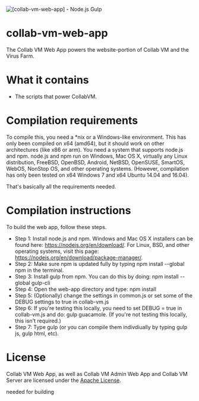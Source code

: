 ![[collab-vm-web-app] - Node.js Gulp](https://github.com/yellows111/collab-vm-web-app/workflows/%5Bcollab-vm-web-app%5D%20-%20Node.js%20Gulp/badge.svg)

# collab-vm-web-app
The Collab VM Web App powers the website-portion of Collab VM and the Virus Farm.

# What it contains
* The scripts that power CollabVM.

# Compilation requirements
To compile this, you need a *nix or a Windows-like environment. This has only been compiled on x64 (amd64), but it should work on other architectures (like x86 or arm). You need a system that supports node.js and npm. node.js and npm run on Windows, Mac OS X, virtually any Linux distribution, FreeBSD, OpenBSD, Android, NetBSD, OpenSUSE, SmartOS, WebOS, NonStop OS, and other operating systems. (However, compilation has only been tested on x64 Windows 7 and x64 Ubuntu 14.04 and 16.04). 

That's basically all the requirements needed.

# Compilation instructions

To build the web app, follow these steps.

* Step 1: Install node.js and npm. Windows and Mac OS X installers can be found here: https://nodejs.org/en/download/. For Linux, BSD, and other operating systems, visit this page: https://nodejs.org/en/download/package-manager/.
* Step 2: Make sure npm is updated fully by typing npm install --global npm in the terminal.
* Step 3: Install gulp from npm. You can do this by doing: npm install --global gulp-cli
* Step 4: Open the web-app directory and type: npm install
* Step 5: (Optionally) change the settings in common.js or set some of the DEBUG settings to true in collab-vm.js
* Step 6: If you're testing this locally, you need to set DEBUG = true in collab-vm.js and do: gulp guacamole. (If you're not testing this locally, this isn't required.)
* Step 7: Type gulp (or you can compile them indivdiually by typing gulp js, gulp html, etc).

# License
Collab VM Web App, as well as Collab VM Admin Web App and Collab VM Server are licensed under the [Apache License](https://www.apache.org/licenses/LICENSE-2.0).

needed for building
